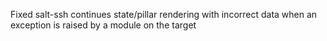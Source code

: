 Fixed salt-ssh continues state/pillar rendering with incorrect data when an exception is raised by a module on the target

